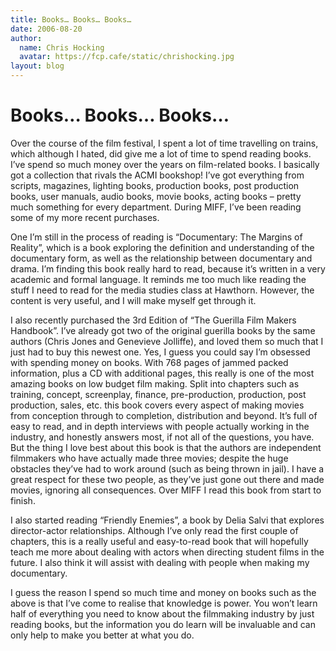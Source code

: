 ```yaml
---
title: Books… Books… Books…
date: 2006-08-20
author:
  name: Chris Hocking
  avatar: https://fcp.cafe/static/chrishocking.jpg
layout: blog
---
```

# Books… Books… Books…

Over the course of the film festival, I spent a lot of time travelling on trains, which although I hated, did give me a lot of time to spend reading books. I’ve spend so much money over the years on film-related books. I basically got a collection that rivals the ACMI bookshop! I’ve got everything from scripts, magazines, lighting books, production books, post production books, user manuals, audio books, movie books, acting books – pretty much something for every department. During MIFF, I’ve been reading some of my more recent purchases.

One I’m still in the process of reading is “Documentary: The Margins of Reality”, which is a book exploring the definition and understanding of the documentary form, as well as the relationship between documentary and drama. I’m finding this book really hard to read, because it’s written in a very academic and formal language. It reminds me too much like reading the stuff I need to read for the media studies class at Hawthorn. However, the content is very useful, and I will make myself get through it.

I also recently purchased the 3rd Edition of “The Guerilla Film Makers Handbook”. I’ve already got two of the original guerilla books by the same authors (Chris Jones and Genevieve Jolliffe), and loved them so much that I just had to buy this newest one. Yes, I guess you could say I’m obsessed with spending money on books. With 768 pages of jammed packed information, plus a CD with additional pages, this really is one of the most amazing books on low budget film making. Split into chapters such as training, concept, screenplay, finance, pre-production, production, post production, sales, etc. this book covers every aspect of making movies from conception through to completion, distribution and beyond. It’s full of easy to read, and in depth interviews with people actually working in the industry, and honestly answers most, if not all of the questions, you have. But the thing I love best about this book is that the authors are independent filmmakers who have actually made three movies; despite the huge obstacles they’ve had to work around (such as being thrown in jail). I have a great respect for these two people, as they’ve just gone out there and made movies, ignoring all consequences. Over MIFF I read this book from start to finish.

I also started reading “Friendly Enemies”, a book by Delia Salvi that explores director-actor relationships. Although I’ve only read the first couple of chapters, this is a really useful and easy-to-read book that will hopefully teach me more about dealing with actors when directing student films in the future. I also think it will assist with dealing with people when making my documentary.

I guess the reason I spend so much time and money on books such as the above is that I’ve come to realise that knowledge is power. You won’t learn half of everything you need to know about the filmmaking industry by just reading books, but the information you do learn will be invaluable and can only help to make you better at what you do.